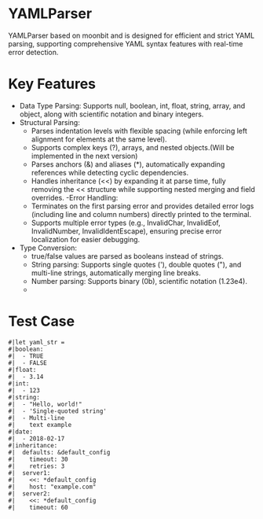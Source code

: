 # YAMLParser
YAMLParser based on moonbit and is designed for efficient and strict YAML parsing, supporting comprehensive YAML syntax features with real-time error detection.

# Key Features
- Data Type Parsing: Supports null, boolean, int, float, string, array, and object, along with scientific notation and binary integers.
- Structural Parsing:
  - Parses indentation levels with flexible spacing (while enforcing left alignment for elements at the same level).
  - Supports complex keys (?), arrays, and nested objects.(Will be implemented in the next version)
  - Parses anchors (&) and aliases (*), automatically expanding references while detecting cyclic dependencies.
  - Handles inheritance (<<) by expanding it at parse time, fully removing the << structure while supporting nested merging and field overrides.
-Error Handling:
  - Terminates on the first parsing error and provides detailed error logs (including line and column numbers) directly printed to the terminal.
  - Supports multiple error types (e.g., InvalidChar, InvalidEof, InvalidNumber, InvalidIdentEscape), ensuring precise error localization for easier debugging.
- Type Conversion:
  - true/false values are parsed as booleans instead of strings.
  - String parsing: Supports single quotes ('), double quotes ("), and multi-line strings, automatically merging line breaks.
  - Number parsing: Supports binary (0b), scientific notation (1.23e4).
  - 
# Test Case
```Moonbit
#|let yaml_str =
#|boolean:
#|  - TRUE
#|  - FALSE
#|float:
#|  - 3.14
#|int:
#|  - 123
#|string:
#|  - "Hello, world!"
#|  - 'Single-quoted string'
#|  - Multi-line
#|    text example
#|date:
#|  - 2018-02-17
#|inheritance:
#|  defaults: &default_config
#|    timeout: 30
#|    retries: 3
#|  server1:
#|    <<: *default_config
#|    host: "example.com"
#|  server2:
#|    <<: *default_config
#|    timeout: 60
```
